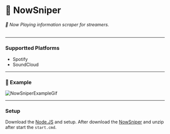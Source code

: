 # 🎵 NowSniper
###### 📡 Now Playing information scraper for streamers. 

---

### Supportted Platforms
- Spotify
- SoundCloud

---

### 🏓 Example
![NowSniperExampleGif](https://i.imgur.com/fGYJbKo.gif)

---

### Setup
Download the [Node.JS](https://nodejs.org) and setup.
After download the [NowSniper](https://github.com/Armagann/NowSniper/archive/master.zip) and unzip after start the `start.cmd`.
